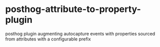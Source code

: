 # posthog-attribute-to-property-plugin
posthog plugin augmenting autocapture events with properties sourced from attributes with a configurable prefix
